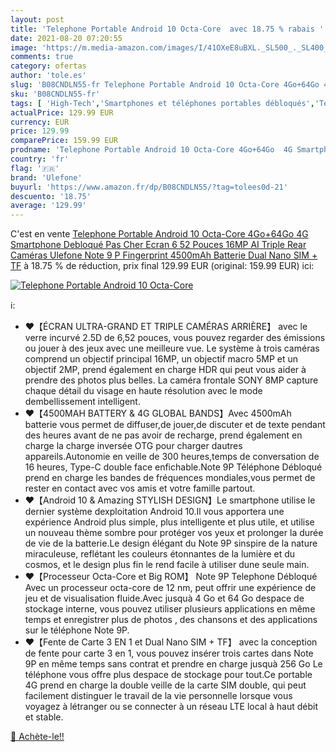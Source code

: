 ```yaml
---
layout: post
title: 'Telephone Portable Android 10 Octa-Core  avec 18.75 % rabais '
date: 2021-08-20 07:20:55
image: 'https://m.media-amazon.com/images/I/41OXeE8uBXL._SL500_._SL400_.jpg'
comments: true
category: ofertas
author: 'tole.es'
slug: 'B08CNDLN55-fr Telephone Portable Android 10 Octa-Core 4Go+64Go 4G...'
sku: 'B08CNDLN55-fr'
tags: [ 'High-Tech','Smartphones et téléphones portables débloqués','Téléphones portables et accessoires','ulefone', ]
actualPrice: 129.99 EUR
currency: EUR
price: 129.99
comparePrice: 159.99 EUR
prodname: 'Telephone Portable Android 10 Octa-Core 4Go+64Go  4G Smartphone Debloqué Pas Cher  Ecran 6 52 Pouces  16MP AI Triple Rear Caméras Ulefone Note 9 P  Fingerprint  4500mAh Batterie  Dual Nano SIM + TF'
country: 'fr'
flag: '🇫🇷'
brand: 'Ulefone'
buyurl: 'https://www.amazon.fr/dp/B08CNDLN55/?tag=tolees0d-21'
descuento: '18.75'
average: '129.99'
---
```


C'est en vente [Telephone Portable Android 10 Octa-Core 4Go+64Go  4G Smartphone Debloqué Pas Cher  Ecran 6 52 Pouces  16MP AI Triple Rear Caméras Ulefone Note 9 P  Fingerprint  4500mAh Batterie  Dual Nano SIM + TF](https://www.amazon.fr/dp/B08CNDLN55/?tag=tolees0d-21)  à  18.75 % de réduction, prix final  129.99 EUR (original: 159.99 EUR) ici:

[![Telephone Portable Android 10 Octa-Core ](https://m.media-amazon.com/images/I/41OXeE8uBXL._SL500_._SL400_.jpg)](https://www.amazon.fr/dp/B08CNDLN55/?tag=tolees0d-21)

ℹ️:

- ❤【ÉCRAN ULTRA-GRAND ET TRIPLE CAMÉRAS ARRIÈRE】 avec le verre incurvé 2.5D de 6,52 pouces, vous pouvez regarder des émissions ou jouer à des jeux avec une meilleure vue. Le système à trois caméras comprend un objectif principal 16MP, un objectif macro 5MP et un objectif 2MP, prend également en charge HDR qui peut vous aider à prendre des photos plus belles. La caméra frontale SONY 8MP capture chaque détail du visage en haute résolution avec le mode dembellissement intelligent.
- ❤【4500MAH BATTERY & 4G GLOBAL BANDS】Avec 4500mAh batterie vous permet de diffuser,de jouer,de discuter et de texte pendant des heures avant de ne pas avoir de recharge, prend également en charge la charge inversée OTG pour charger dautres appareils.Autonomie en veille de 300 heures,temps de conversation de 16 heures, Type-C double face enfichable.Note 9P Téléphone Débloqué prend en charge les bandes de fréquences mondiales,vous permet de rester en contact avec vos amis et votre famille partout.
- ❤【Android 10 & Amazing STYLISH DESIGN】Le smartphone utilise le dernier système dexploitation Android 10.Il vous apportera une expérience Android plus simple, plus intelligente et plus utile, et utilise un nouveau thème sombre pour protéger vos yeux et prolonger la durée de vie de la batterie.Le design élégant du Note 9P sinspire de la nature miraculeuse, reflétant les couleurs étonnantes de la lumière et du cosmos, et le design plus fin le rend facile à utiliser dune seule main.
- ❤【Processeur Octa-Core et Big ROM】 Note 9P Telephone Débloqué Avec un processeur octa-core de 12 nm, peut offrir une expérience de jeu et de visualisation fluide.Avec jusquà 4 Go et 64 Go despace de stockage interne, vous pouvez utiliser plusieurs applications en même temps et enregistrer plus de photos , des chansons et des applications sur le téléphone Note 9P.
- ❤【Fente de Carte 3 EN 1 et Dual Nano SIM + TF】 avec la conception de fente pour carte 3 en 1, vous pouvez insérer trois cartes dans Note 9P en même temps sans contrat et prendre en charge jusquà 256 Go Le téléphone vous offre plus despace de stockage pour tout.Ce portable 4G prend en charge la double veille de la carte SIM double, qui peut facilement distinguer le travail de la vie personnelle lorsque vous voyagez à létranger ou se connecter à un réseau LTE local à haut débit et stable.

[🛒 Achète-le!!](https://www.amazon.fr/dp/B08CNDLN55/?tag=tolees0d-21)
